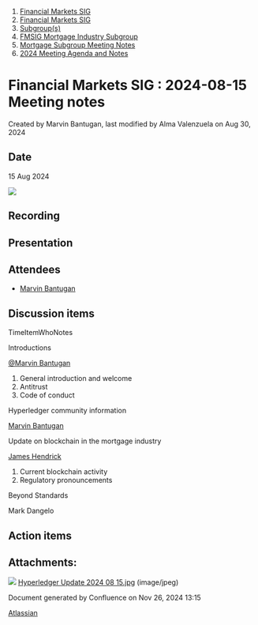 1. [Financial Markets SIG](index.html)
2. [Financial Markets SIG](Financial-Markets-SIG_20545549.html)
3. [Subgroup(s)](20559462.html)
4. [FMSIG Mortgage Industry Subgroup](FMSIG-Mortgage-Industry-Subgroup_20546787.html)
5. [Mortgage Subgroup Meeting Notes](Mortgage-Subgroup-Meeting-Notes_20559602.html)
6. [2024 Meeting Agenda and Notes](2024-Meeting-Agenda-and-Notes_28344542.html)

# Financial Markets SIG : 2024-08-15 Meeting notes

Created by Marvin Bantugan, last modified by Alma Valenzuela on Aug 30, 2024

## Date

15 Aug 2024

![](attachments/20547885/20560724.jpg?height=250)

## Recording

## Presentation

## Attendees

- [Marvin Bantugan](https://lf-hyperledger.atlassian.net/wiki/people/70121:4b9e8d56-61b6-40e3-b4fb-61aa1fd984a0?ref=confluence)

## Discussion items

TimeItemWhoNotes

Introductions

[@Marvin Bantugan](https://www.linkedin.com/in/marvin-bantugan-a41a763/)

1. General introduction and welcome
2. Antitrust
3. Code of conduct

Hyperledger community information

[Marvin Bantugan](https://lf-hyperledger.atlassian.net/wiki/people/712020:1b75350c-2d79-4480-b0ea-774e0ab06540?ref=confluence) 

Update on blockchain in the mortgage industry

[James Hendrick](https://lf-hyperledger.atlassian.net/wiki/people/712020:51dc6fef-8c89-4b07-8897-1fad3347eea4?ref=confluence) 

1. Current blockchain activity
2. Regulatory pronouncements

Beyond Standards

Mark Dangelo

## Action items

## Attachments:

![](images/icons/bullet_blue.gif) [Hyperledger Update 2024 08 15.jpg](attachments/20547885/20560724.jpg) (image/jpeg)

Document generated by Confluence on Nov 26, 2024 13:15

[Atlassian](http://www.atlassian.com/)
